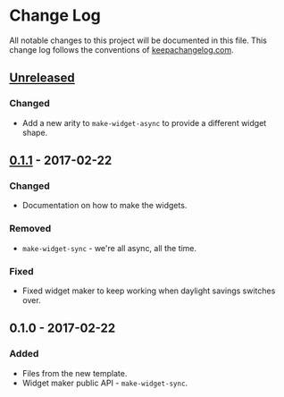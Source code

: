 # Change Log
All notable changes to this project will be documented in this file. This change log follows the conventions of [keepachangelog.com](http://keepachangelog.com/).

## [Unreleased]
### Changed
- Add a new arity to `make-widget-async` to provide a different widget shape.

## [0.1.1] - 2017-02-22
### Changed
- Documentation on how to make the widgets.

### Removed
- `make-widget-sync` - we're all async, all the time.

### Fixed
- Fixed widget maker to keep working when daylight savings switches over.

## 0.1.0 - 2017-02-22
### Added
- Files from the new template.
- Widget maker public API - `make-widget-sync`.

[Unreleased]: https://github.com/your-name/kindle-to-ulysses/compare/0.1.1...HEAD
[0.1.1]: https://github.com/your-name/kindle-to-ulysses/compare/0.1.0...0.1.1
